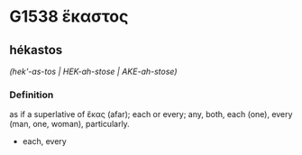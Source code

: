# G1538 ἕκαστος

## hékastos

_(hek'-as-tos | HEK-ah-stose | AKE-ah-stose)_

### Definition

as if a superlative of ἕκας (afar); each or every; any, both, each (one), every (man, one, woman), particularly.

- each, every

